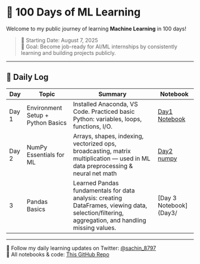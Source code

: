 # 🚀 100 Days of ML Learning 

Welcome to my public journey of learning **Machine Learning** in 100 days!

> 📅 Starting Date: August 7, 2025  
> 🧠 Goal: Become job-ready for AI/ML internships by consistently learning and building projects publicly.

---

## 📅 Daily Log

| Day | Topic | Summary | Notebook |
|-----|-------|---------|----------|
| Day 1 | Environment Setup + Python Basics | Installed Anaconda, VS Code. Practiced basic Python: variables, loops, functions, I/O. | [Day1 Notebook](./Day1/day1-notebook.ipynb) |
| Day 2 | NumPy Essentials for ML | Arrays, shapes, indexing, vectorized ops, broadcasting, matrix multiplication — used in ML data preprocessing & neural net math | [Day2 numpy](./Day2/numpy.ipynb)              |
| 3    | Pandas Basics        | Learned Pandas fundamentals for data analysis: creating DataFrames, viewing data, selection/filtering, aggregation, and handling missing values. | [Day 3 Notebook](Day3/| 3    | Pandas Basics        | Learned Pandas fundamentals for data analysis: creating DataFrames, viewing data, selection/filtering, aggregation, and handling missing values. | [Day 3 Notebook](./Day2/pandas.ipynb) |) |
---

🧠 Follow my daily learning updates on Twitter: [@sachin_8797](https://twitter.com/sachin_8797)  
📘 All notebooks & code: [This GitHub Repo](https://github.com/SachinMugade8797/100DaysOfML-Learning)
